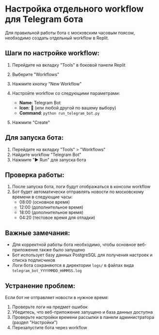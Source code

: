 # Настройка отдельного workflow для Telegram бота

Для правильной работы бота с московским часовым поясом, необходимо создать отдельный workflow в Replit.

## Шаги по настройке workflow:

1. Перейдите на вкладку "Tools" в боковой панели Replit
2. Выберите "Workflows"
3. Нажмите кнопку "New Workflow"
4. Настройте workflow со следующими параметрами:

   - **Name**: Telegram Bot
   - **Icon**: 🤖 (или любой другой по вашему выбору)
   - **Command**: `python run_telegram_bot.py`

5. Нажмите "Create"

## Для запуска бота:

1. Перейдите на вкладку "Tools" > "Workflows"
2. Найдите workflow "Telegram Bot"
3. Нажмите "▶ Run" для запуска бота

## Проверка работы:

1. После запуска бота, логи будут отображаться в консоли workflow
2. Бот будет автоматически отправлять новости по московскому времени в следующие часы:
   - 08:00 (основное время)
   - 12:00 (дополнительное время)
   - 18:00 (дополнительное время)
   - 04:20 (тестовое время для отладки)

## Важные замечания:

- Для корректной работы бота необходимо, чтобы основное веб-приложение также было запущено
- Бот использует базу данных PostgreSQL для получения настроек и списка подписчиков
- Логи бота сохраняются в директории `logs/` в файлах вида `telegram_bot_YYYYMMDD_HHMMSS.log`

## Устранение проблем:

Если бот не отправляет новости в нужное время:

1. Проверьте логи на предмет ошибок
2. Убедитесь, что веб-приложение запущено и база данных доступна
3. Проверьте настройки времени рассылки в панели администратора (раздел "Настройки")
4. Перезапустите бота через workflow